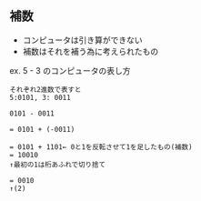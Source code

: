 ## 補数

- コンピュータは引き算ができない
- 補数はそれを補う為に考えられたもの

ex. 5 - 3 のコンピュータの表し方

```
それぞれ2進数で表すと
5:0101, 3: 0011

0101 - 0011

= 0101 + (-0011)

= 0101 + 1101← 0と1を反転させて1を足したもの(補数)
= 10010
↑最初の1は桁あふれで切り捨て

= 0010
↑(2)

```
